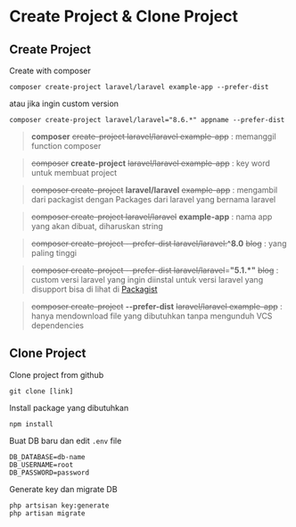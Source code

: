 # Create Project & Clone Project
## Create Project

Create with composer
````shell
composer create-project laravel/laravel example-app --prefer-dist
````

atau jika ingin custom version

```shell
composer create-project laravel/laravel="8.6.*" appname --prefer-dist
```

> **composer** ~~create-project laravel/laravel example-app~~ : memanggil function composer

> ~~composer~~ **create-project** ~~laravel/laravel example-app~~ : key word untuk membuat project

> ~~composer create-project~~ **laravel/laravel** ~~example-app~~ : mengambil dari packagist dengan Packages dari laravel yang bernama laravel

> ~~composer create-project laravel/laravel~~ **example-app** : nama app yang akan dibuat, diharuskan string

> ~~composer create-project --prefer-dist laravel/laravel:~~**^8.0** ~~blog~~ : yang paling tinggi

> ~~composer create-project --prefer-dist laravel/laravel~~=**"5.1.\*"** ~~blog~~ : custom versi laravel yang ingin diinstal untuk versi laravel yang disupport bisa di lihat di [Packagist](https://packagist.org/packages/laravel/laravel)

> ~~composer create-project~~ **--prefer-dist** ~~laravel/laravel example-app~~ : hanya mendownload file yang dibutuhkan tanpa mengunduh VCS dependencies

## Clone Project

Clone project from github
````shell
git clone [link]
````
Install package yang dibutuhkan
````shell
npm install
````
Buat DB baru dan edit `.env` file  
````
DB_DATABASE=db-name
DB_USERNAME=root
DB_PASSWORD=password
````
Generate key dan migrate DB
````shell
php artsisan key:generate
php artisan migrate
````


